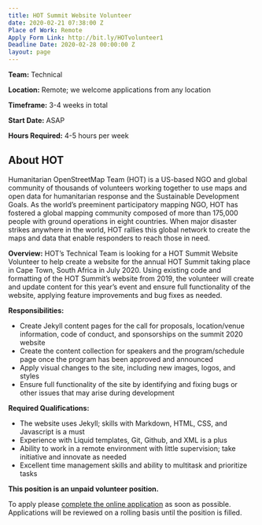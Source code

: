 ```yaml
---
title: HOT Summit Website Volunteer
date: 2020-02-21 07:38:00 Z
Place of Work: Remote
Apply Form Link: http://bit.ly/HOTvolunteer1
Deadline Date: 2020-02-28 00:00:00 Z
layout: page
---
```


**Team:** Technical

**Location:** Remote; we welcome applications from any location 

**Timeframe:** 3-4 weeks in total 

**Start Date:** ASAP

**Hours Required:** 4-5 hours per week

## About HOT
Humanitarian OpenStreetMap Team (HOT) is a US-based NGO and global community of thousands of volunteers working together to use maps and open data for humanitarian response and the Sustainable Development Goals. As the world’s preeminent participatory mapping NGO, HOT has fostered a global mapping community composed of more than 175,000 people with ground operations in eight countries. When major disaster strikes anywhere in the world, HOT rallies this global network to create the maps and data that enable responders to reach those in need.

**Overview:**
HOT’s Technical Team is looking for a HOT Summit Website Volunteer to help create a website for the annual HOT Summit taking place in Cape Town, South Africa in July 2020. Using existing code and formatting of the HOT Summit’s website from 2019, the volunteer will create and update content for this year’s event and ensure full functionality of the website, applying feature improvements and bug fixes as needed.

**Responsibilities:**

* Create Jekyll content pages for the call for proposals, location/venue information, code of conduct, and sponsorships on the summit 2020 website
* Create the content collection for speakers and the program/schedule page once the program has been approved and announced 
* Apply visual changes to the site, including new images, logos, and styles 
* Ensure full functionality of the site by identifying and fixing bugs or other issues that may arise during development 


**Required Qualifications:**
* The website uses Jekyll; skills with Markdown, HTML, CSS, and Javascript is a must
* Experience with Liquid templates, Git, Github, and XML is a plus
* Ability to work in a remote environment with little supervision; take initiative and innovate as needed
* Excellent time management skills and ability to multitask and prioritize tasks


**This position is an unpaid volunteer position.**

To apply please [complete the online application](http://bit.ly/HOTvolunteer1) as soon as possible. Applications will be reviewed on a rolling basis until the position is filled.
